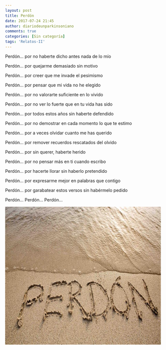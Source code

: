 ```yaml
---
layout: post
title: Perdón
date: 2017-07-24 21:45
author: diariodeunparkinsoniano
comments: true
categories: [Sin categoría]
tags: 'Relatos-II'
---
```

<p style="text-align:justify;">Perdón… por no haberte dicho antes nada de lo mío</p>
<p style="text-align:justify;">Perdón… por quejarme demasiado sin motivo</p>
<p style="text-align:justify;">Perdón… por creer que me invade el pesimismo</p>
<p style="text-align:justify;">Perdón… por pensar que mi vida no he elegido</p>
<p style="text-align:justify;">Perdón… por no valorarte suficiente en lo vivido</p>
<p style="text-align:justify;">Perdón… por no ver lo fuerte que en tu vida has sido</p>
<p style="text-align:justify;">Perdón… por todos estos años sin haberte defendido</p>
<p style="text-align:justify;">Perdón… por no demostrar en cada momento lo que te estimo</p>
<p style="text-align:justify;">Perdón... por a veces olvidar cuanto me has querido</p>
<p style="text-align:justify;">Perdón… por remover recuerdos rescatados del olvido</p>
<p style="text-align:justify;">Perdón… por sin querer, haberte herido</p>
<p style="text-align:justify;">Perdón… por no pensar más en ti cuando escribo</p>
<p style="text-align:justify;">Perdón… por hacerte llorar sin haberlo pretendido</p>
<p style="text-align:justify;">Perdón… por expresarme mejor en palabras que contigo</p>
<p style="text-align:justify;">Perdón… por garabatear estos versos sin habérmelo pedido</p>
<p style="text-align:justify;">Perdón… Perdón… Perdón…</p>
<p style="text-align:justify;"><img class="img-fluid"  clasXs="alignnone size-full wp-image-319" src="/assets/images/2017/07/perdon.jpg" alt="perdon" width="900" height="447" /></p>
&nbsp;
